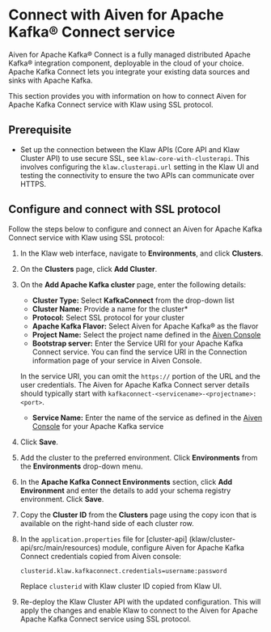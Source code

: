 # Connect with Aiven for Apache Kafka® Connect service

Aiven for Apache Kafka® Connect is a fully managed distributed Apache
Kafka® integration component, deployable in the cloud of your choice.
Apache Kafka Connect lets you integrate your existing data sources and
sinks with Apache Kafka.

This section provides you with information on how to connect Aiven for
Apache Kafka Connect service with Klaw using SSL protocol.

## Prerequisite

- Set up the connection between the Klaw APIs (Core API and Klaw Cluster
  API) to use secure SSL, see
  `klaw-core-with-clusterapi`. This
  involves configuring the `klaw.clusterapi.url` setting in the Klaw
  UI and testing the connectivity to ensure the two APIs can
  communicate over HTTPS.

## Configure and connect with SSL protocol

Follow the steps below to configure and connect an Aiven for Apache
Kafka Connect service with Klaw using SSL protocol:

1. In the Klaw web interface, navigate to **Environments**, and click
   **Clusters**.
2. On the **Clusters** page, click **Add Cluster**.

3. On the **Add Apache Kafka cluster** page, enter the following details:

   - **Cluster Type:** Select **KafkaConnect** from the drop-down list
   - **Cluster Name:** Provide a name for the cluster\*
   - **Protocol:** Select SSL protocol for your cluster
   - **Apache Kafka Flavor:** Select Aiven for Apache Kafka® as the flavor
   - **Project Name:** Select the project name defined in the [Aiven Console](https://console.aiven.io/)
   - **Bootstrap server:** Enter the Service URI for your Apache Kafka Connect service. You can find the service URI in the Connection information page of your service in Aiven Console.

   In the service URI, you can omit the `https://` portion of the URL and the user credentials. The Aiven for Apache Kafka Connect server details should typically start with `kafkaconnect-<servicename>-<projectname>:<port>`.

   - **Service Name:** Enter the name of the service as defined in the [Aiven Console](https://console.aiven.io/) for your Apache Kafka service

4. Click **Save**.

5. Add the cluster to the preferred environment.
   Click **Environments** from the **Environments** drop-down menu.

6. In the **Apache Kafka Connect Environments** section, click **Add Environment**
   and enter the details to add your schema registry environment. Click
   **Save**.

7. Copy the **Cluster ID** from the **Clusters** page using
   the copy icon that is available on the right-hand side of each
   cluster row.

8. In the `application.properties` file for [cluster-api] (klaw/cluster-api/src/main/resources) module, configure Aiven for Apache Kafka Connect credentials copied from Aiven console:

   `clusterid.klaw.kafkaconnect.credentials=username:password`

   Replace `clusterid` with Klaw cluster ID copied from Klaw UI.

9. Re-deploy the Klaw Cluster API with the updated configuration. This will
   apply the changes and enable Klaw to connect to the Aiven for Apache
   Apache Kafka Connect service using SSL protocol.
